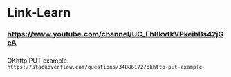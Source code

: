 # Link-Learn

### https://www.youtube.com/channel/UC_Fh8kvtkVPkeihBs42jGcA
###
OKhttp PUT example.
```https://stackoverflow.com/questions/34886172/okhttp-put-example```

